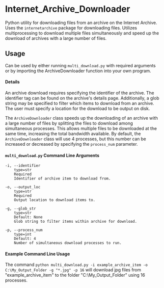 # Internet_Archive_Downloader

Python utility for downloading files from an archive on the Internet Archive. Uses the `internetarchive` package for downloading files. Utilizes multiprocessing to download multiple files simultaneously and speed up the download of archives with a large number of files.

## Usage ##

Can be used by either running `multi_download.py` with required arguments or
by importing the ArchiveDownloader function into your own program.

#### Details

An archive download requires specifying the identifier of the archive. The identifier tag can be found on the archive's details page. Additionally, a glob string may be specified to filter which items to download from an archive. The user must specify a location for the download to be output on disk.

The `ArchiveDownloader` class speeds up the downloading of an archive with a large number of files by splitting the files to download among simultaneous processes. This allows multiple files to be downloaded at the same time, increasing the total bandwidth available. By default, the `ArchiveDownloader` class will use 4 processes, but this number can be increased or decreased by specifying the `process_num` parameter.

#### `multi_download.py` Command Line Arguments

```
-i, --identifier
    type=str
    Required
    Identifier of archive item to download from.
```
```
-o, --output_loc
    type=str
    Required
    Output location to download items to.
```
```
-g, --glob_str
    type=str
    Default: None
    Glob string to filter items within archive for download.
```
```
-p, --process_num
    type=int
    Default: 4
    Number of simultaneous download processes to run.
```
#### Example Command Line Usage

The command `python multi_download.py -i example_archive_item -o C:\My_Output_Folder -g "*.jpg" -p 16` will download jpg files from "example_archive_item" to the folder "C:\My_Output_Folder" using 16 processes.

